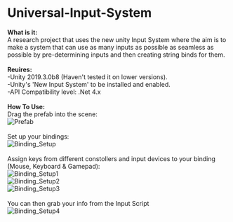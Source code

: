 # Universal-Input-System
**What is it:**<br/>
A research project that uses the new unity Input System where the aim is to make a system that can use as many inputs as possible as seamless as possible by pre-determining inputs and then creating string binds for them.<br/>
<br/>
**Reuires:**<br/>
-Unity 2019.3.0b8 (Haven't tested it on lower versions).<br/>
-Unity's 'New Input System' to be installed and enabled.<br/>
-API Compatibility level: .Net 4.x<br/>
<br/>
**How To Use:**<br/>
Drag the prefab into the scene:<br/>
![Prefab](https://raw.githubusercontent.com/justindd1994/Universal-Input-System/master/Assets/Images/Snip_0.png)<br/>
<br/>
Set up your bindings:<br/>
![Binding_Setup](https://raw.githubusercontent.com/justindd1994/Universal-Input-System/master/Assets/Images/Snip_1.png)<br/>
<br/>
Assign keys from different constollers and input devices to your binding (Mouse, Keyboard & Gamepad):<br/>
![Binding_Setup1](https://raw.githubusercontent.com/justindd1994/Universal-Input-System/master/Assets/Images/Snip_2.png)<br/>
![Binding_Setup2](https://raw.githubusercontent.com/justindd1994/Universal-Input-System/master/Assets/Images/Snip_3.png)<br/>
![Binding_Setup3](https://raw.githubusercontent.com/justindd1994/Universal-Input-System/master/Assets/Images/Snip_4.png)<br/>
<br/>
You can then grab your info from the Input Script<br/>
![Binding_Setup4](https://raw.githubusercontent.com/justindd1994/Universal-Input-System/master/Assets/Images/Snip_5.png)<br/>
